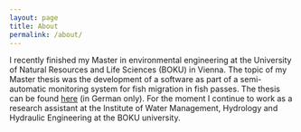 ```yaml
---
layout: page
title: About
permalink: /about/
---
```

I recently finished my Master in environmental engineering at the University of Natural Resources and Life Sciences (BOKU) in Vienna. The topic of my Master thesis was the development of a software as part of a semi-automatic monitoring system for fish migration in fish passes. The thesis can be found [here](http://permalink.obvsg.at/bok/AC13359496) (in German only).
For the moment I continue to work as a research assistant at the Institute of Water Management, Hydrology and Hydraulic Engineering at the BOKU university.
